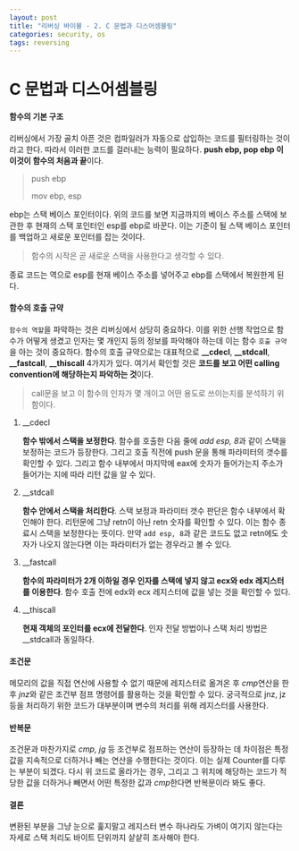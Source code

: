 ```yaml
---
layout: post
title: "리버싱 바이블 - 2. C 문법과 디스어셈블링"
categories: security, os
tags: reversing             
---
```


# C 문법과 디스어셈블링

#### 함수의 기본 구조

리버싱에서 가장 골치 아픈 것은 컴파일러가 자동으로 삽입하는 코드를 필터링하는 것이라고 한다. 따라서 이러한 코드를 걸러내는 능력이 필요하다. **push ebp, pop ebp 이 이것이 함수의 처음과 끝**이다.

> push ebp
>
> mov ebp, esp

ebp는 스택 베이스 포인터이다. 위의 코드를 보면 지금까지의 베이스 주소를 스택에 보관한 후 현재의 스택 포인터인 esp를 ebp로 바꾼다. 이는 기준이 될 스택 베이스 포인터를 백업하고 새로운 포인터를 잡는 것이다. 

> 함수의 시작은 곧 새로운 스택을 사용한다고 생각할 수 있다.

종료 코드는 역으로 esp를 현재 베이스 주소를 넣어주고 ebp를 스택에서 복원한게 된다.



#### 함수의 호출 규약

`함수의 역할`을 파악하는 것은 리버싱에서 상당히 중요하다. 이를 위한 선행 작업으로 함수가 어떻게 생겼고 인자는 몇 개인지 등의 정보를 파악해야 하는데 이는 함수 `호출 규약`을 아는 것이 중요하다. 함수의 호출 규약으로는 대표적으로 **__cdecl**, **__stdcall**, **__fastcall**, **__thiscall** 4가지가 있다. 여기서 확인할 것은 **코드를 보고 어떤 calling convention에 해당하는지 파악하는 것**이다.

> call문을 보고 이 함수의 인자가 몇 개이고 어떤 용도로 쓰이는지를 분석하기 위함이다.

1. __cdecl

   **함수 밖에서 스택을 보정한다**. 함수를 호출한 다음 줄에 *add esp, 8*과 같이 스택을 보정하는 코드가 등장한다. 그리고 호출 직전에 push 문을 통해 파라미터의 갯수를 확인할 수 있다. 그리고 함수 내부에서 마지막에 eax에 숫자가 들어가는지 주소가 들어가는 지에 따라 리턴 값을 알 수 있다.

2. __stdcall

   **함수 안에서 스택을 처리한다**. 스택 보정과 파라미터 갯수 판단은 함수 내부에서 확인해야 한다. 리턴문에 그냥 retn이 아닌 retn 숫자를 확인할 수 있다. 이는 함수 종료시 스택을 보정한다는 뜻이다. 만약 `add esp, 8`과 같은 코드도 없고 retn에도 숫자가 나오지 않는다면 이는 파라미터가 없는 경우라고 볼 수 있다.

3. __fastcall

   **함수의 파라미터가 2개 이하일 경우 인자를 스택에 넣지 않고 ecx와 edx 레지스터를 이용한다**. 함수 호출 전에 edx와 ecx  레지스터에 값을 넣는 것을 확인할 수 있다.

4. __thiscall

   **현재 객체의 포인터를 ecx에 전달한다**. 인자 전달 방법이나 스택 처리 방법은 __stdcall과 동일하다.

#### 조건문

메모리의 값을 직접 연산에 사용할 수 없기 때문에 레지스터로 옮겨온 후 *cmp*연산을 한 후 *jnz*와 같은 조건부 점프 명령어를 활용하는 것을 확인할 수 있다. 궁극적으로 jnz, jz 등을 처리하기 위한 코드가 대부분이며 변수의 처리를 위해 레지스터를 사용한다.

#### 반복문

조건문과 마찬가지로 *cmp, jg* 등 조건부로 점프하는 연산이 등장하는 데 차이점은 특정 값을 지속적으로 더하거나 빼는 연산을 수행한다는 것이다. 이는 실제 Counter를 다루는 부분이 되겠다.  다시 위 코드로 올라가는 경우, 그리고 그 위치에 해당하는 코드가 적당한 값을 더하거나 빼면서 어떤 특정한 값과 *cmp*한다면 반복문이라 봐도 좋다.

#### 결론

변환된 부분을 그냥 눈으로 훑지말고 레지스터 변수 하나라도 가벼이 여기지 않는다는 자세로 스택 처리도 바이트 단위까지 샅샅히 조사해야 한다.

